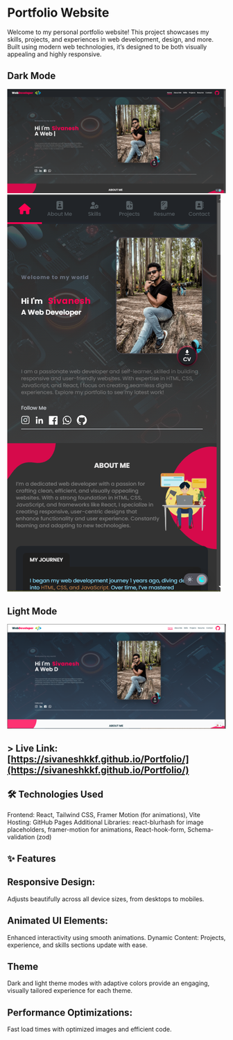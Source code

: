 # Portfolio Website

Welcome to my personal portfolio website! This project showcases my skills, projects, and experiences in web development, design, and more. Built using modern web technologies, it’s designed to be both visually appealing and highly responsive.

## Dark Mode
![Dark mode](image.png) ![""](image-1.png)

## Light Mode
![Light mode](image-2.png)

## > Live Link: [https://sivaneshkkf.github.io/Portfolio/](https://sivaneshkkf.github.io/Portfolio/)

## 🛠️ Technologies Used
Frontend: React, Tailwind CSS, Framer Motion (for animations), Vite
Hosting: GitHub Pages
Additional Libraries: react-blurhash for image placeholders, framer-motion for animations, React-hook-form, Schema-validation (zod)

## ✨ Features

## Responsive Design: 
Adjusts beautifully across all device sizes, from desktops to mobiles.

## Animated UI Elements: 
Enhanced interactivity using smooth animations.
Dynamic Content: Projects, experience, and skills sections update with ease.

## Theme
Dark and light theme modes with adaptive colors provide an engaging, visually tailored experience for each theme.

## Performance Optimizations: 
Fast load times with optimized images and efficient code.

